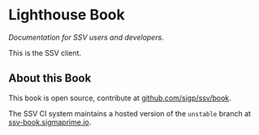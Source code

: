 # Lighthouse Book

_Documentation for SSV users and developers._

This is the SSV client.

## About this Book

This book is open source, contribute at
[github.com/sigp/ssv/book](https://github.com/sigp/ssv/tree/unstable/book).

The SSV CI system maintains a hosted version of the `unstable` branch
at [ssv-book.sigmaprime.io](http://ssv-book.sigmaprime.io).
